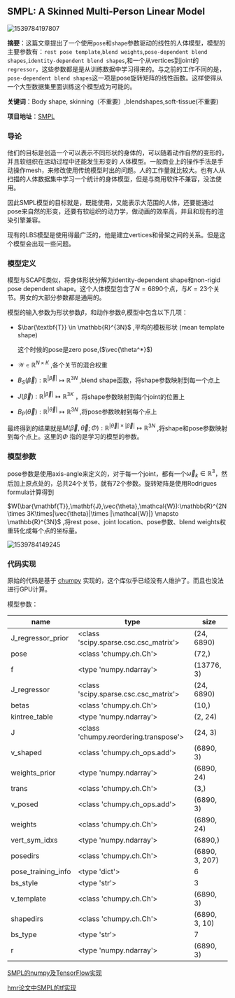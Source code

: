 ## SMPL: A Skinned Multi-Person Linear Model

![1539784197807](assets/1539784197807.png)



**摘要**：这篇文章提出了一个使用`pose`和`shape`参数驱动的线性的人体模型，模型的主要参数有：`rest pose template`,`blend weights`,`pose-dependent blend shapes`,`identity-dependent blend shapes`,和一个从vertices到joint的`regressor`，这些参数都是是从训练数据中学习得来的。与之前的工作不同的是，`pose-dependent blend shapes`这一项是pose旋转矩阵的线性函数。这样使得从一个大型数据集里面训练这个模型成为可能的。

**关键词**：Body shape, skinning（不重要）,blendshapes,soft-tissue(不重要)

**项目地址**：[SMPL](http://smpl.is.tue.mpg.de/)

### 导论

他们的目标是创造一个可以表示不同形状的身体的，可以随着动作自然的变形的，并且软组织在运动过程中还能发生形变的 人体模型。一般商业上的操作手法是手动操作mesh，来修改使用传统模型时出的问题。人的工作量就比较大。也有人从扫描的人体数据集中学习一个统计的身体模型，但是与商用软件不兼容，没法使用。

因此SMPL模型的目标就是，既能使用，又能表示大范围的人体，还要能通过pose来自然的形变，还要有软组织的动力学，做动画的效率高，并且和现有的渲染引擎兼容。

现有的LBS模型是使用得最广泛的，他是建立vertices和骨架之间的关系。但是这个模型会出现一些问题。

### 模型定义

模型与SCAPE类似，将身体形状分解为identity-dependent shape和non-rigid pose dependent shape。这个人体模型包含了$N=6890$个点，与$K=23$个关节。男女的大部分参数都是通用的。

模型的输入参数为形状参数$\beta$，和动作参数$\theta$,模型中包含以下几项：

- $\bar{\textbf{T}} \in \mathbb{R}^{3N}$ ,平均的模板形状 (mean template shape)

  这个时候的pose是zero pose,($\vec{\theta^*}$)

- $\mathcal{W}\in \mathbb{R}^{N\times K}$ ,各个关节的混合权重

- $B_S(\vec{\beta}):\mathbb{R}^{|\vec{\beta}|} \mapsto \mathbb{R}^{3N}$ ,blend shape函数，将shape参数映射到每一个点上

- $J(\vec{\beta}):\mathbb{R}^{|\vec{\beta}|} \mapsto \mathbb{R}^{3K}$ ，将shape参数映射到每个joint的位置上

- $B_P(\vec{\theta}):\mathbb{R}^{|\vec{\theta}|} \mapsto \mathbb{R}^{3N}$ ,将pose参数映射到每个点上

最终得到的结果就是$M(\vec{\beta},\vec{\theta};\Phi):\mathbb{R}^{|\vec{\theta}|\times |\vec{\beta}|} \mapsto \mathbb{R}^{3N}$ ,将shape和pose参数映射到每个点上。这里的$\Phi$ 指的是学习的模型的参数。

### 模型参数

pose参数是使用axis-angle来定义的，对于每一个joint，都有一个$\vec{\omega}_k\in \mathbb{R}^3$，然后加上原点处的，总共24个关节，就有72个参数。旋转矩阵是使用Rodrigues formula计算得到

$W(\bar{\mathbf{T}},\mathbf{J},\vec{\theta},\mathcal{W}):\mathbb{R}^{2N\times 3K\times|\vec{\theta}|\times |\mathcal{W}|} \mapsto \mathbb{R}^{3N}$ ,将rest pose、joint location、pose参数、blend weights权重转化成每个点的坐标量。

![1539784149245](assets/1539784149245.png)



### 代码实现

原始的代码是基于 [chumpy](https://github.com/mattloper/chumpy) 实现的，这个库似乎已经没有人维护了。而且也没法进行GPU计算。

模型参数：

| name | type | size|
| --- | --- | --- |
| J_regressor_prior     | <class 'scipy.sparse.csc.csc_matrix'>     | (24, 6890)|
| pose                  | <class 'chumpy.ch.Ch'>                    | (72,)|
| f                     | <type 'numpy.ndarray'>                    | (13776, 3)|
| J_regressor           | <class 'scipy.sparse.csc.csc_matrix'>     | (24, 6890)|
| betas                 | <class 'chumpy.ch.Ch'>                    | (10,)|
| kintree_table         | <type 'numpy.ndarray'>                    | (2, 24)|
| J                     | <class 'chumpy.reordering.transpose'>     | (24, 3)|
| v_shaped              | <class 'chumpy.ch_ops.add'>               | (6890, 3)|
| weights_prior         | <type 'numpy.ndarray'>                    | (6890, 24)|
| trans                 | <class 'chumpy.ch.Ch'>                    | (3,)|
| v_posed               | <class 'chumpy.ch_ops.add'>               | (6890, 3)|
| weights               | <class 'chumpy.ch.Ch'>                    | (6890, 24)|
| vert_sym_idxs         | <type 'numpy.ndarray'>                    | (6890,)|
| posedirs              | <class 'chumpy.ch.Ch'>                    | (6890, 3, 207)|
| pose_training_info    | <type 'dict'>                             | 6|
| bs_style              | <type 'str'>                              | 3|
| v_template            | <class 'chumpy.ch.Ch'>                    | (6890, 3)|
| shapedirs             | <class 'chumpy.ch.Ch'>                    | (6890, 3, 10)|
| bs_type               | <type 'str'>                              | 7 |
| r                     | <type 'numpy.ndarray'>                    | (6890, 3) |


[SMPL的numpy及TensorFlow实现](https://github.com/CalciferZh/SMPL)

[hmr论文中SMPL的tf实现](https://github.com/blzq/tf_smpl)



## 
